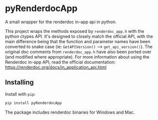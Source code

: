 # pyRenderdocApp
A small wrapper for the renderdoc in-app api in python.

This project wraps the methods exposed by `renderdoc_app.h` with the python ctypes API. It's designed to closely match 
the official API, with the main difference being that the function and parameter names have been converted to snake case
(ie: `GetAPIVersion()` --> `get_api_version()`). The original doc comments from `renderdoc_app.h` have also been ported 
over (and modified where appropriate). For more information about using the Renderdoc in-app API, read the official 
documentation: https://renderdoc.org/docs/in_application_api.html

## Installing

Install with `pip`:
```bash
pip install pyRenderdocApp
```

The package includes renderdoc binaries for Windows and Mac.
